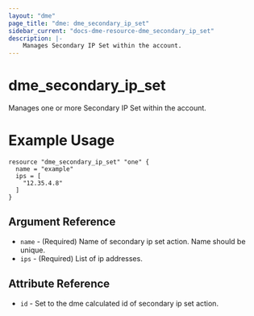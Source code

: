```yaml
---
layout: "dme"
page_title: "dme: dme_secondary_ip_set"
sidebar_current: "docs-dme-resource-dme_secondary_ip_set"
description: |-
    Manages Secondary IP Set within the account.
---
```


# dme_secondary_ip_set #
Manages one or more Secondary IP Set within the account.

# Example Usage #
```hcl
resource "dme_secondary_ip_set" "one" {
  name = "example"
  ips = [
    "12.35.4.8"
  ]
}
```

## Argument Reference ##
* `name` - (Required) Name of secondary ip set action. Name should be unique.
* `ips` - (Required) List of ip addresses. 

## Attribute Reference ##
* `id` - Set to the dme calculated id of secondary ip set action.
